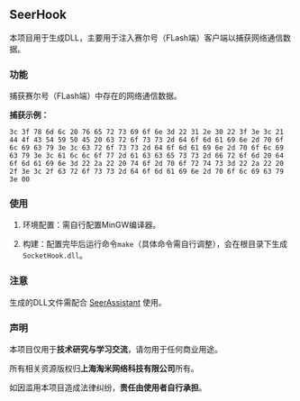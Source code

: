 ## SeerHook

本项目用于生成DLL，主要用于注入赛尔号（FLash端）客户端以捕获网络通信数据。

### 功能

捕获赛尔号（FLash端）中存在的网络通信数据。

**捕获示例：**

```
3c 3f 78 6d 6c 20 76 65 72 73 69 6f 6e 3d 22 31 2e 30 22 3f 3e 3c 21 44 4f 43 54 59 50 45 20 63 72 6f 73 73 2d 64 6f 6d 61 69 6e 2d 70 6f 6c 69 63 79 3e 3c 63 72 6f 73 73 2d 64 6f 6d 61 69 6e 2d 70 6f 6c 69 63 79 3e 3c 61 6c 6c 6f 77 2d 61 63 63 65 73 73 2d 66 72 6f 6d 20 64 6f 6d 61 69 6e 3d 22 2a 22 20 74 6f 2d 70 6f 72 74 73 3d 22 2a 22 20 2f 3e 3c 2f 63 72 6f 73 73 2d 64 6f 6d 61 69 6e 2d 70 6f 6c 69 63 79 3e 00
```

### 使用

1. 环境配置：需自行配置MinGW编译器。

2. 构建：配置完毕后运行命令`make`（具体命令需自行调整），会在根目录下生成`SocketHook.dll`。

### 注意

生成的DLL文件需配合 [SeerAssistant](https://github.com/dauphinYan/SeerAssistant_C) 使用。

### 声明

本项目仅用于**技术研究与学习交流**，请勿用于任何商业用途。

所有相关资源版权归**上海淘米网络科技有限公司**所有。

如因滥用本项目造成法律纠纷，**责任由使用者自行承担**。